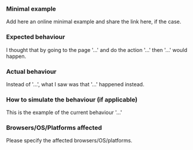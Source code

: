 ### Minimal example

Add here an online minimal example and share the link here, if the case.

### Expected behaviour

I thought that by going to the page '...' and do the action '...' then '...' would happen.

### Actual behaviour

Instead of '...', what I saw was that '...' happened instead.

### How to simulate the behaviour (if applicable)

This is the example of the current behaviour '...'

### Browsers/OS/Platforms affected

Please specify the affected browsers/OS/platforms.
